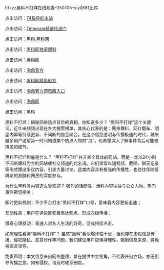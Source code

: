 tttzzz黑料不打烊在线观看-250705-yiyi|881比鸭

点击访问：<a href="https://74mao.com/">74猫导航主站</a>

点击访问：<a href="https://74mao.com/">Telegram频道传送门</a>

点击访问：<a href="https://heiliaolvzlu3.pages.dev">黑料·黑料网</a>

点击访问：<a href="https://heiliaoyvnrda.pages.dev">黑料网独家爆料</a>

点击访问：<a href="https://ert-6he.pages.dev/">黑料网</a>

点击访问：<a href="https://sdfsh.pages.dev/">海角官方</a>

点击访问：<a href="https://sdbsd.pages.dev/">黑料网精彩影视</a>

点击访问：<a href="https://gdas.pages.dev/">海角官方网页版入口</a>

点击访问：<a href="https://haef.pages.dev/">海角网</a>

点击访问：<a href="https://fge-7ja.pages.dev/">黑料</a>

黑料不打烊：揭秘网络热点背后的真相，你知道多少？
“黑料不打烊”这个关键词，近年来频频出现在各大搜索榜单，其核心代表的是：网络爆料、网红翻车、明星内幕等持续更新、不间断的信息聚合。在这个信息透明与传播极速的时代，越来越多用户渴望第一时间知道某个热点人物的“瓜”，也希望深入了解事件背后可能被掩盖的细节。

黑料不打烊到底是什么？
“黑料不打烊”并非某个具体的网站，而是一类以24小时不间断爆料为主的网站或社交频道的代名词。它们常常以短视频、截图、聊天记录等形式爆出争议内容，引发大量讨论。这类内容具有极强的传播性，也往往伴随着舆论的发酵和网民的深度参与。

为什么黑料类内容这么受欢迎？
强烈的话题性：爆料内容往往与公众人物、热门事件密切相关；

即时更新机制：不少平台打出“黑料不打烊”口号，意味着内容更新迅速；

互动性高：用户在评论区积极表达观点，形成次级传播；

猎奇心理驱动：普通人对名人生活的好奇，促成持续点击。

如何理性看待“黑料不打烊”？
虽然“黑料”看似爆炸性十足，但也存在虚假信息传播、侵犯隐私、恶意炒作等问题。我们建议用户应保持理性，甄别信息来源，避免被谣言误导。

免责声明：本文信息来自网络整理，旨在提供中立视角，不代表任何立场，亦无引导传播之意。如有侵权，请及时联系删除。
